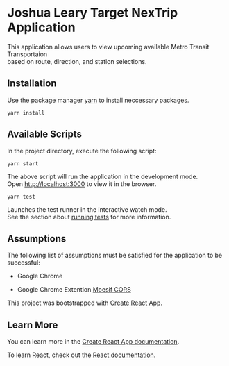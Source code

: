 # Joshua Leary Target NexTrip Application
This application allows users to view upcoming available Metro Transit Transportaion<br>based on route, direction, and station selections.</br>

## Installation

Use the package manager [yarn](https://yarnpkg.com/lang/en/) to install neccessary packages.

```yarn install```

## Available Scripts

In the project directory, execute the following script:

```yarn start```

The above script will run the application in the development mode.<br />
Open [http://localhost:3000](http://localhost:3000) to view it in the browser.
<br />

```yarn test```

Launches the test runner in the interactive watch mode.<br />
See the section about [running tests](https://facebook.github.io/create-react-app/docs/running-tests) for more information.

## Assumptions

The following list of assumptions must be satisfied for the application to be successful:

* Google Chrome

* Google Chrome Extention [Moesif CORS](https://chrome.google.com/webstore/detail/moesif-orign-cors-changer/digfbfaphojjndkpccljibejjbppifbc?hl=en-US)

This project was bootstrapped with [Create React App](https://github.com/facebook/create-react-app).

## Learn More

You can learn more in the [Create React App documentation](https://facebook.github.io/create-react-app/docs/getting-started).

To learn React, check out the [React documentation](https://reactjs.org/).

